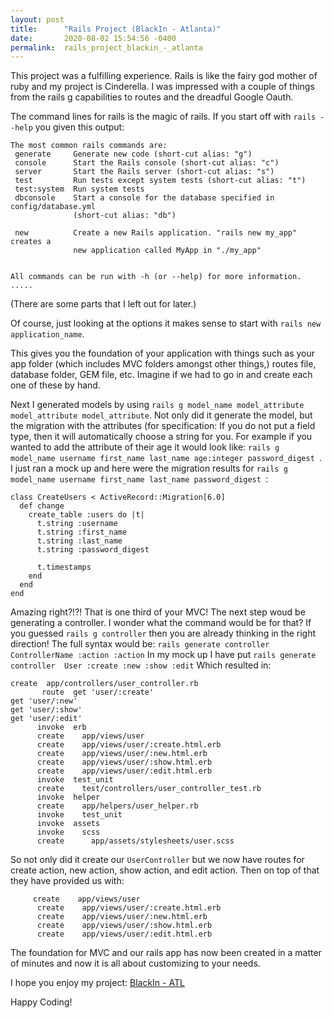 ```yaml
---
layout: post
title:      "Rails Project (BlackIn - Atlanta)"
date:       2020-08-02 15:54:56 -0400
permalink:  rails_project_blackin_-_atlanta
---
```



This project was a fulfilling experience. Rails is like the fairy god mother of ruby and my project is Cinderella. I was impressed with a couple of things from the rails g capabilities to routes and the dreadful Google Oauth. 

The command lines for rails is the magic of rails. If you start off with `rails --help` you given this output:

```
The most common rails commands are:
 generate     Generate new code (short-cut alias: "g")
 console      Start the Rails console (short-cut alias: "c")
 server       Start the Rails server (short-cut alias: "s")
 test         Run tests except system tests (short-cut alias: "t")
 test:system  Run system tests
 dbconsole    Start a console for the database specified in config/database.yml
              (short-cut alias: "db")

 new          Create a new Rails application. "rails new my_app" creates a
              new application called MyApp in "./my_app"


All commands can be run with -h (or --help) for more information.
.....
```

(There are some parts that I left out for later.)

Of course, just looking at the options it makes sense to start with `rails new application_name`. 

This gives you the foundation of your application with things such as your app folder (which includes MVC folders amongst other things,) routes file, database folder, GEM file, etc. Imagine if we had to go in and create each one of these by hand.

Next I generated models by using `rails g model_name model_attribute model_attribute model_attribute`. Not only did it generate the model, but the migration with the attributes (for specification: If you do not put a field type, then it will automatically choose a string for you. For example if you wanted to add the attribute of their age it would look like: `rails g model_name username first_name last_name age:integer password_digest `. I just ran a mock up and here were the migration results for `rails g model_name username first_name last_name password_digest `:

```
class CreateUsers < ActiveRecord::Migration[6.0]
  def change
    create_table :users do |t|
      t.string :username
      t.string :first_name
      t.string :last_name
      t.string :password_digest

      t.timestamps
    end
  end
end
```

Amazing right?!?! That is one third of your MVC! The next step woud be generating a controller. I wonder what the command would be for that? If you guessed `rails g controller` then you are already thinking in the right direction! The full syntax would be: `rails generate controller ControllerName :action :action` In my mock up I have put `rails generate controller  User :create :new :show :edit` Which resulted in:

```
create  app/controllers/user_controller.rb
       route  get 'user/:create'
get 'user/:new'
get 'user/:show'
get 'user/:edit'
      invoke  erb
      create    app/views/user
      create    app/views/user/:create.html.erb
      create    app/views/user/:new.html.erb
      create    app/views/user/:show.html.erb
      create    app/views/user/:edit.html.erb
      invoke  test_unit
      create    test/controllers/user_controller_test.rb
      invoke  helper
      create    app/helpers/user_helper.rb
      invoke    test_unit
      invoke  assets
      invoke    scss
      create      app/assets/stylesheets/user.scss
```

So not only did it create our `UserController` but we now have routes for create action, new action, show action, and edit action. Then on top of that they have provided us with:

```
     create    app/views/user
      create    app/views/user/:create.html.erb
      create    app/views/user/:new.html.erb
      create    app/views/user/:show.html.erb
      create    app/views/user/:edit.html.erb
```

The foundation for MVC and our rails app has now been created in a matter of minutes and now it is all about customizing to your needs. 

I hope you enjoy my project: [BlackIn - ATL](https://github.com/emerykurt/blackinatlapp)

Happy Coding!
